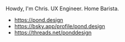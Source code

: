Howdy, I'm Chris. UX Engineer. Home Barista.

- <a rel="nofollow me" href="https://pond.design">https://pond.design</a>
- <a rel="nofollow me" href="https://bsky.app/profile/pond.design">https://bsky.app/profile/pond.design</a>
- <a rel="nofollow me" href="https://threads.net/ponddesign">https://threads.net/ponddesign</a>

<!--
**ponddesign/ponddesign** is a ✨ _special_ ✨ repository because its `README.md` (this file) appears on your GitHub profile.

Here are some ideas to get you started:

- 🔭 I’m currently working on ...
- 🌱 I’m currently learning ...
- 👯 I’m looking to collaborate on ...
- 🤔 I’m looking for help with ...
- 💬 Ask me about ...
- 📫 How to reach me: ...
- 😄 Pronouns: ...
- ⚡ Fun fact: ...
-->
